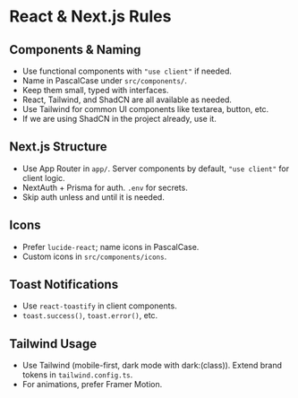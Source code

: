 # React & Next.js Rules

## Components & Naming

- Use functional components with `"use client"` if needed.
- Name in PascalCase under `src/components/`.
- Keep them small, typed with interfaces.
- React, Tailwind, and ShadCN are all available as needed.
- Use Tailwind for common UI components like textarea, button, etc.
- If we are using ShadCN in the project already, use it.

## Next.js Structure

- Use App Router in `app/`. Server components by default, `"use client"` for client logic.
- NextAuth + Prisma for auth. `.env` for secrets.
- Skip auth unless and until it is needed.

## Icons

- Prefer `lucide-react`; name icons in PascalCase.
- Custom icons in `src/components/icons`.

## Toast Notifications

- Use `react-toastify` in client components.
- `toast.success()`, `toast.error()`, etc.

## Tailwind Usage

- Use Tailwind (mobile-first, dark mode with dark:(class)). Extend brand tokens in `tailwind.config.ts`.
- For animations, prefer Framer Motion. 